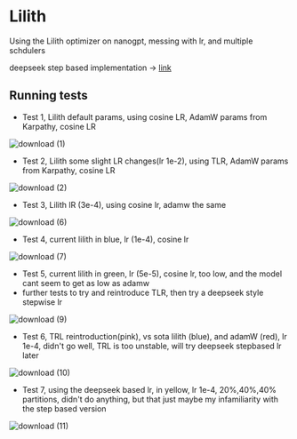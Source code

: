 # Lilith
Using the Lilith optimizer on nanogpt, messing with lr, and multiple schdulers

deepseek step based implementation -> [link](https://arxiv.org/html/2401.02954v1#:~:text=rate%20of%20the%20model%20reaches%20its%20maximum%20value%20after%202000%20warmup%20steps%2C%20and%20then%20decreases%20to%2031.6%25%20of%20the%20maximum%20value%20after%20processing%2080%25%20of%20the%20training%20tokens.%20It%20further)


## Running tests
 - Test 1, Lilith default params, using cosine LR, AdamW params from Karpathy, cosine LR

![download (1)](https://github.com/VatsaDev/Lilith/assets/71975550/42033ba7-e5a5-4e41-a7a2-e6c0a3e0514f)

 - Test 2, Lilith some slight LR changes(lr 1e-2), using TLR, AdamW params from Karpathy, cosine LR

![download (2)](https://github.com/VatsaDev/Lilith/assets/71975550/b6102282-a299-41f9-97f5-e0fedafd0e0f)

 - Test 3, Lilith lR (3e-4), using cosine lr, adamw the same

![download (6)](https://github.com/VatsaDev/Lilith/assets/71975550/96f0942b-7118-40c6-9ca5-3a08ceab4f24)

- Test 4, current lilith in blue, lr (1e-4), cosine lr
  
![download (7)](https://github.com/VatsaDev/Lilith/assets/71975550/13da4412-2ec9-43e0-83ab-f93a26fa9816)

- Test 5, current lilith in green, lr (5e-5), cosine lr, too low, and the model cant seem to get as low as adamw
- further tests to try and reintroduce TLR, then try a deepseek style stepwise lr

![download (9)](https://github.com/VatsaDev/Lilith/assets/71975550/792014f8-f327-47af-84be-a57b22ed3b1b)

- Test 6, TRL reintroduction(pink), vs sota lilith (blue), and adamW (red), lr 1e-4, didn't go well, TRL is too unstable, will try deepseek stepbased lr later

![download (10)](https://github.com/VatsaDev/Lilith/assets/71975550/657ef261-6175-4abb-a89f-99012e2ee09d)

- Test 7, using the deepseek based lr, in yellow, lr 1e-4, 20%,40%,40% partitions, didn't do anything, but that just maybe my infamiliarity with the step based version

![download (11)](https://github.com/VatsaDev/Lilith/assets/71975550/35a5a7e8-213e-49a1-953d-46c00f62cc29)


